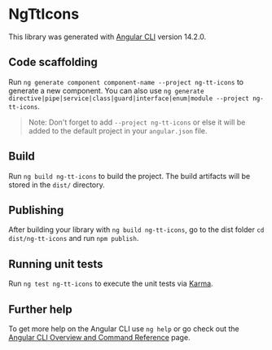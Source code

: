# NgTtIcons

This library was generated with [Angular CLI](https://github.com/angular/angular-cli) version 14.2.0.

## Code scaffolding

Run `ng generate component component-name --project ng-tt-icons` to generate a new component. You can also use `ng generate directive|pipe|service|class|guard|interface|enum|module --project ng-tt-icons`.
> Note: Don't forget to add `--project ng-tt-icons` or else it will be added to the default project in your `angular.json` file. 

## Build

Run `ng build ng-tt-icons` to build the project. The build artifacts will be stored in the `dist/` directory.

## Publishing

After building your library with `ng build ng-tt-icons`, go to the dist folder `cd dist/ng-tt-icons` and run `npm publish`.

## Running unit tests

Run `ng test ng-tt-icons` to execute the unit tests via [Karma](https://karma-runner.github.io).

## Further help

To get more help on the Angular CLI use `ng help` or go check out the [Angular CLI Overview and Command Reference](https://angular.io/cli) page.
